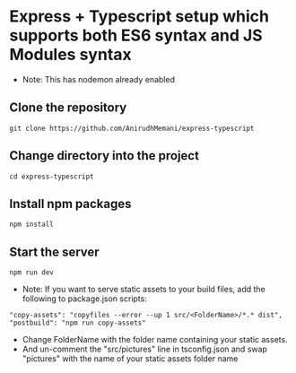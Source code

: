 # Express + Typescript setup which supports both ES6 syntax and JS Modules syntax

-   Note: This has nodemon already enabled

## Clone the repository

```
git clone https://github.com/AnirudhMemani/express-typescript
```

## Change directory into the project

```
cd express-typescript
```

## Install npm packages

```
npm install
```

## Start the server

```
npm run dev
```

-   Note: If you want to serve static assets to your build files, add the following to package.json scripts:

```
"copy-assets": "copyfiles --error --up 1 src/<FolderName>/*.* dist",
"postbuild": "npm run copy-assets"
```

-   Change FolderName with the folder name containing your static assets.
-   And un-comment the "src/pictures" line in tsconfig.json and swap "pictures" with the name of your static assets folder name
